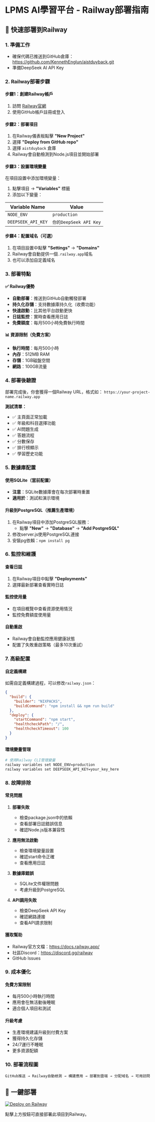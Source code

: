# LPMS AI學習平台 - Railway部署指南

## 🚀 快速部署到Railway

### 1. 準備工作
- 確保代碼已推送到GitHub倉庫：https://github.com/KennethEnglun/aistduyback.git
- 準備DeepSeek AI API Key

### 2. Railway部署步驟

#### 步驟1：創建Railway帳戶
1. 訪問 [Railway官網](https://railway.app/)
2. 使用GitHub帳戶註冊或登入

#### 步驟2：部署項目
1. 在Railway儀表板點擊 **"New Project"**
2. 選擇 **"Deploy from GitHub repo"**
3. 選擇 `aistduyback` 倉庫
4. Railway會自動檢測到Node.js項目並開始部署

#### 步驟3：設置環境變量
在項目設置中添加環境變量：

1. 點擊項目 → **"Variables"** 標籤
2. 添加以下變量：

| Variable Name | Value |
|---------------|--------|
| `NODE_ENV` | `production` |
| `DEEPSEEK_API_KEY` | `你的DeepSeek API Key` |

#### 步驟4：配置域名（可選）
1. 在項目設置中點擊 **"Settings"** → **"Domains"**
2. Railway會自動提供一個`.railway.app`域名
3. 也可以添加自定義域名

### 3. 部署特點

#### ✅ Railway優勢
- **自動部署**：推送到GitHub自動觸發部署
- **持久化存儲**：支持數據庫持久化（收費功能）
- **快速啟動**：比其他平台啟動更快
- **日誌監控**：實時查看應用日誌
- **免費額度**：每月500小時免費執行時間

#### 📊 資源限制（免費方案）
- **執行時間**：每月500小時
- **內存**：512MB RAM
- **存儲**：1GB磁盤空間
- **網路**：100GB流量

### 4. 部署後驗證

部署完成後，你會獲得一個Railway URL，格式如：
`https://your-project-name.railway.app`

**測試清單：**
- ✅ 主頁面正常加載
- ✅ 年級和科目選擇功能
- ✅ AI問題生成
- ✅ 答題流程
- ✅ 分數保存
- ✅ 排行榜顯示
- ✅ 學習歷史功能

### 5. 數據庫配置

#### 使用SQLite（當前配置）
- **注意**：SQLite數據庫會在每次部署時重置
- **適用於**：測試和演示環境

#### 升級到PostgreSQL（推薦生產環境）
1. 在Railway項目中添加PostgreSQL服務：
   - 點擊 **"New"** → **"Database"** → **"Add PostgreSQL"**
2. 修改server.js使用PostgreSQL連接
3. 安裝pg依賴：`npm install pg`

### 6. 監控和維護

#### 查看日誌
1. 在Railway項目中點擊 **"Deployments"**
2. 選擇最新部署查看實時日誌

#### 監控使用量
- 在項目概覽中查看資源使用情況
- 監控免費額度使用量

#### 自動重啟
- Railway會自動監控應用健康狀態
- 配置了失敗重啟策略（最多10次重試）

### 7. 高級配置

#### 自定義構建
如需自定義構建過程，可以修改`railway.json`：

```json
{
  "build": {
    "builder": "NIXPACKS",
    "buildCommand": "npm install && npm run build"
  },
  "deploy": {
    "startCommand": "npm start",
    "healthcheckPath": "/",
    "healthcheckTimeout": 100
  }
}
```

#### 環境變量管理
```bash
# 使用Railway CLI管理變量
railway variables set NODE_ENV=production
railway variables set DEEPSEEK_API_KEY=your_key_here
```

### 8. 故障排除

#### 常見問題

1. **部署失敗**
   - 檢查package.json中的依賴
   - 查看部署日誌錯誤信息
   - 確認Node.js版本兼容性

2. **應用無法啟動**
   - 檢查環境變量設置
   - 確認start命令正確
   - 查看應用日誌

3. **數據庫錯誤**
   - SQLite文件權限問題
   - 考慮升級到PostgreSQL

4. **API調用失敗**
   - 檢查DeepSeek API Key
   - 確認網路連接
   - 查看API請求限制

#### 獲取幫助
- Railway官方文檔：https://docs.railway.app/
- 社區Discord：https://discord.gg/railway
- GitHub Issues

### 9. 成本優化

#### 免費方案限制
- 每月500小時執行時間
- 應用會在無活動後睡眠
- 適合個人項目和測試

#### 升級考慮
- 生產環境建議升級到付費方案
- 獲得持久化存儲
- 24/7運行不睡眠
- 更多資源配額

### 10. 部署流程圖

```
GitHub推送 → Railway自動檢測 → 構建應用 → 部署到雲端 → 分配域名 → 可用訪問
```

## 🔧 一鍵部署

[![Deploy on Railway](https://railway.app/button.svg)](https://railway.app/new/template/6-jB8h)

點擊上方按鈕可直接部署此項目到Railway。 